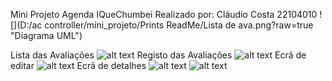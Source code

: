 Mini Projeto Agenda IQueChumbei
Realizado por: Cláudio Costa 22104010
![](D:/ac controller/mini_projeto/Prints ReadMe/Lista de ava.png?raw=true "Diagrama UML")

Lista das Avaliações
![alt text](http://url/to/img.png)
Registo das Avaliações
![alt text](http://url/to/img.png)
Ecrã de editar
![alt text](http://url/to/img.png)
Ecrã de detalhes
![alt text](http://url/to/img.png)
![alt text](http://url/to/img.png)
